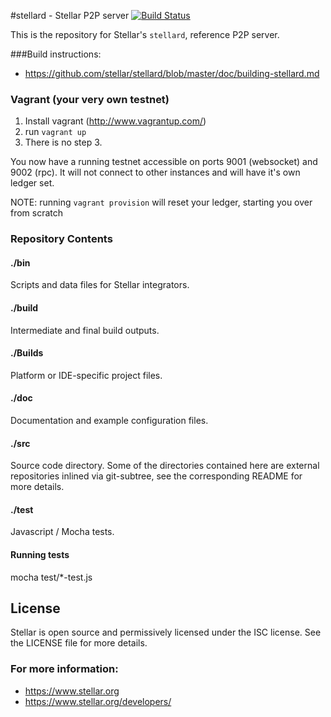 #stellard - Stellar P2P server
[![Build Status](https://travis-ci.org/stellar/stellard.svg?branch=master)](https://travis-ci.org/stellar/stellard)

This is the repository for Stellar's `stellard`, reference P2P server.

###Build instructions:
* https://github.com/stellar/stellard/blob/master/doc/building-stellard.md

### Vagrant (your very own testnet)

1.  Install vagrant (http://www.vagrantup.com/)
2.  run `vagrant up`
3.  There is no step 3.

You now have a running testnet accessible on ports 9001 (websocket) and 9002 (rpc).  It will not connect to other instances and will have it's own ledger set.

NOTE: running `vagrant provision` will reset your ledger, starting you over from scratch

### Repository Contents

#### ./bin
Scripts and data files for Stellar integrators.

#### ./build
Intermediate and final build outputs.

#### ./Builds
Platform or IDE-specific project files.

#### ./doc
Documentation and example configuration files.

#### ./src
Source code directory. Some of the directories contained here are
external repositories inlined via git-subtree, see the corresponding
README for more details.

#### ./test
Javascript / Mocha tests.

#### Running tests
mocha test/*-test.js


## License
Stellar is open source and permissively licensed under the ISC license. See the
LICENSE file for more details.

### For more information:
* https://www.stellar.org
* https://www.stellar.org/developers/
